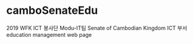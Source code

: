 # camboSenateEdu
2019 WFK ICT 봉사단 Modu-IT팀 Senate of Cambodian Kingdom ICT 부서 education management web page
